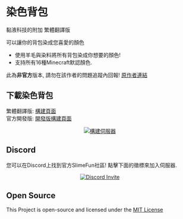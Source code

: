 # 染色背包
黏液科技的附加 繁體翻譯版<br>

可以讓你的背包染成您喜愛的顏色
- 使用羊毛與染料將所有背包染成你想要的顏色!
- 支持所有16種Minecraft默認顏色.

此為**非官方**版本, 請勿在該作者的問題追蹤內回報!
[原作者連結](https://github.com/TheBusyBiscuit/DyedBackpacks)

## 下載染色背包
繁體翻譯版: [構建頁面](https://xmikux.github.io/builds/xMikux/DyedBackpacks/master)<br>
官方開發版: [開發版構建頁面](https://thebusybiscuit.github.io/builds/TheBusyBiscuit/DyedBackpacks/master/)
<p align="center">
  <a href="https://xmikux.github.io/builds/xMikux/DyedBackpacks/master/">
    <img src="https://xmikux.github.io/builds/xMikux/DyedBackpacks/master/badge.svg" alt="構建伺服器"/>
  </a>
</p>

## Discord
您可以在Discord上找到官方SlimeFun社區!
點擊下面的徵標來加入伺服器.
<p align="center">
  <a href="https://discord.gg/slimefun">
    <img src="https://discordapp.com/api/guilds/565557184348422174/widget.png?style=banner3" alt="Discord Invite"/>
  </a>
</p>

## Open Source
This Project is open-source and licensed under the [MIT License](https://github.com/TheBusyBiscuit/DyedBackpacks/blob/master/LICENSE)
